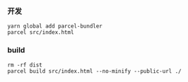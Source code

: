 
### 开发
```
yarn global add parcel-bundler
parcel src/index.html
```

### build
```
rm -rf dist
parcel build src/index.html --no-minify --public-url ./
```

